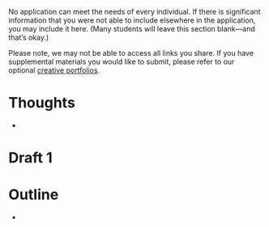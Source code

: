 No application can meet the needs of every individual. If there is significant information that you were not able to include elsewhere in the application, you may include it here. (Many students will leave this section blank—and that’s okay.)  
  
Please note, we may not be able to access all links you share. If you have supplemental materials you would like to submit, please refer to our optional [creative portfolios](http://mitadmissions.org/apply/firstyear/portfolios-additional-material/).

# Thoughts
- 

# Draft 1



# Outline
- 
